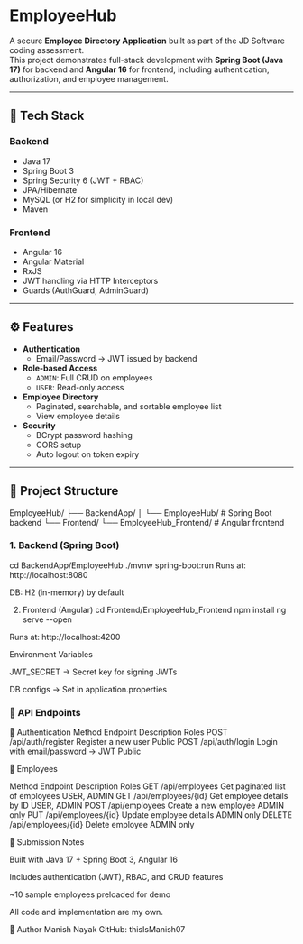 # EmployeeHub

A secure **Employee Directory Application** built as part of the JD Software coding assessment.  
This project demonstrates full-stack development with **Spring Boot (Java 17)** for backend and **Angular 16** for frontend, including authentication, authorization, and employee management.

---

## 🚀 Tech Stack

### Backend
- Java 17
- Spring Boot 3
- Spring Security 6 (JWT + RBAC)
- JPA/Hibernate
- MySQL (or H2 for simplicity in local dev)
- Maven

### Frontend
- Angular 16
- Angular Material
- RxJS
- JWT handling via HTTP Interceptors
- Guards (AuthGuard, AdminGuard)

---

## ⚙️ Features
- **Authentication**
  - Email/Password → JWT issued by backend
- **Role-based Access**
  - `ADMIN`: Full CRUD on employees
  - `USER`: Read-only access
- **Employee Directory**
  - Paginated, searchable, and sortable employee list
  - View employee details
- **Security**
  - BCrypt password hashing
  - CORS setup
  - Auto logout on token expiry

---

## 📂 Project Structure
EmployeeHub/
├── BackendApp/
│ └── EmployeeHub/ # Spring Boot backend
└── Frontend/
└── EmployeeHub_Frontend/ # Angular frontend

### 1. Backend (Spring Boot)

cd BackendApp/EmployeeHub
./mvnw spring-boot:run
Runs at: http://localhost:8080

DB: H2 (in-memory) by default

2. Frontend (Angular)
cd Frontend/EmployeeHub_Frontend
npm install
ng serve --open


Runs at: http://localhost:4200

Environment Variables

JWT_SECRET → Secret key for signing JWTs

DB configs → Set in application.properties

###  📡 API Endpoints

🔐 Authentication
Method	   Endpoint	         Description	Roles
POST  	/api/auth/register	 Register a new user	Public
POST	  /api/auth/login    	 Login with email/password → JWT	Public

👥 Employees

Method	   Endpoint    	       Description	Roles
GET	     /api/employees	      Get paginated list of employees	USER, ADMIN
GET  	  /api/employees/{id}	  Get employee details by ID	USER, ADMIN
POST	  /api/employees	      Create a new employee	ADMIN only
PUT	   /api/employees/{id}	  Update employee details	ADMIN only
DELETE	/api/employees/{id}	   Delete employee	ADMIN only

📌 Submission Notes

Built with Java 17 + Spring Boot 3, Angular 16

Includes authentication (JWT), RBAC, and CRUD features

~10 sample employees preloaded for demo

 All code and implementation are my own.

👤 Author
Manish Nayak
GitHub: thisIsManish07
